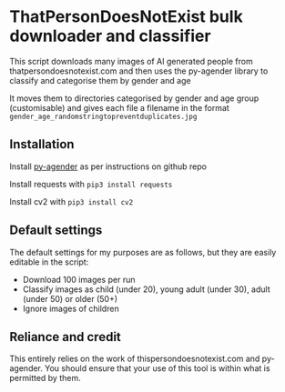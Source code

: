 # ThatPersonDoesNotExist bulk downloader and classifier

This script downloads many images of AI generated people from thatpersondoesnotexist.com and then uses the py-agender library to classify and categorise them by gender and age

It moves them to directories categorised by gender and age group (customisable) and gives each file a filename in the format ```gender_age_randomstringtopreventduplicates.jpg```


## Installation

Install [py-agender](https://github.com/aristofun/py-agender) as per instructions on github repo

Install requests with ```pip3 install requests```

Install cv2 with ```pip3 install cv2```

## Default settings

The default settings for my purposes are as follows, but they are easily editable in the script:
* Download 100 images per run
* Classify images as child (under 20), young adult (under 30), adult (under 50) or older (50+)
* Ignore images of children

## Reliance and credit

This entirely relies on the work of thispersondoesnotexist.com and py-agender. You should ensure that your use of this tool is within what is permitted by them.
